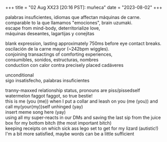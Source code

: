 +++
title = "02 Aug XX23 [20:16 PST]: muñeca"
date = "2023-08-02"
+++

palabras insuficientes, idiomas que affectan máquinas de carne. \
comparable to la que llamamos "emociones", brain uzumaki. \
escape from mind-body, deterritorialize love, \
máquinas deseantes, lagartijas y conejitas 

blank expression, lasting approximately 750ms before eye contact breaks. \
oscilación de la carne mayor (~242bpm wiggles). \
conjoining transactings of comforting experiences, \
consumibles, sonidos, estructuras, nombres \
conduction con calor contra precisely placed cadáveres 

unconditional \
sigo insatisfecho, palabras insuficientes 

tranny-maxxed relationship status, pronouns are piss/pissedself \
watermelon faggot faggot, so true bestie! \
this is me (you (me)) when I put a collar and leash on you (me (you)) and call my(your(my))self unhinged (yay) \
insert meme song here (yay) \
using all my super-reacts in our DMs and saving the last sip from the juice box for my bottom bitch (the most important bitch) \
keeping receipts on which sick ass lego set to get for my lizard (autistic!) \
I'm a bit more satisfied, maybe words can be a little sufficient
